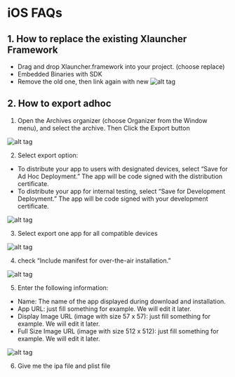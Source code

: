 # iOS FAQs

## 1. How to replace the existing Xlauncher Framework
- Drag and drop Xlauncher.framework into your project. (choose replace)
- Embedded Binaries with SDK
- Remove the old one, then link again with new 
![alt tag](https://github.com/xctcorporation/XlauncherIOS/blob/master/Images/addEmbled.png)

## 2. How to export adhoc
1. Open the Archives organizer (choose Organizer from the Window menu), and select the archive. Then Click the Export button

![alt tag](https://github.com/xctcorporation/XlauncherIOS/blob/master/Images/1_select_ipa.png)

2. Select export option:
- To distribute your app to users with designated devices, select “Save for Ad Hoc Deployment.” The app will be code signed with the distribution certificate.
- To distribute your app for internal testing, select “Save for Development Deployment.” The app will be code signed with your development certificate.

![alt tag](https://github.com/xctcorporation/XlauncherIOS/blob/master/Images/2_select_adhoc.png)

3. Select export one app for all compatible devices

![alt tag](https://github.com/xctcorporation/XlauncherIOS/blob/master/Images/3_select_export.png)

4. check “Include manifest for over-the-air installation.”

![alt tag](https://github.com/xctcorporation/XlauncherIOS/blob/master/Images/4_include_manifest.png)

5. Enter the following information:
- Name: The name of the app displayed during download and installation.
- App URL: just fill something for example. We will edit it later.
- Display Image URL (image with size 57 x 57): just fill something for example. We will edit it later.
- Full Size Image URL (image with size 512 x 512): just fill something for example. We will edit it later.

![alt tag](https://github.com/xctcorporation/XlauncherIOS/blob/master/Images/5_fill_info.png)

6. Give me the ipa file and plist file
